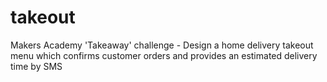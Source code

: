 takeout
=======

Makers Academy 'Takeaway' challenge - Design a home delivery takeout menu which confirms customer orders and provides an estimated delivery time by SMS
